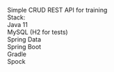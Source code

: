Simple CRUD REST API for training\
Stack:\
Java 11 \
MySQL (H2 for tests) \
Spring Data\
Spring Boot\
Gradle\
Spock
